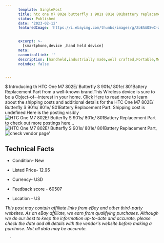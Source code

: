 ```yaml
---
      template: SinglePost
      title: htc one m7 802e butterfly s 901s 801e 801battery replacement part
      status: Published
      date: '2023-02-12'
      featuredImage: 'https://i.ebayimg.com/thumbs/images/g/ZbEAAOSwC-xapCW~/s-l225.jpg'
       

      excerpt: >-
        [smartphone,device ,hand held device]
      meta:
      canonicalLink: ''
      description: [handheld,industrially made,well crafted,Portable,Mobile,Compact,Convenient,Lightweight,Maneuverable,Man-portable,Miniature,Carriable,Hand-held,Light,Holdable,Transportable,Mobile device,Pocket-sized,On-the-go,Wireless,Cordless,Compact size,Convenient size, smartphone,device ,hand held device]
      noindex: false
      

---
```

$
      Introducing th HTC One M7 802E/ Butterfly S 901s/ 801e/ 801Battery Replacement Part from a well-known brand.This Wireless device  is sure to be a Object-of--interest in your home. [Click Here](https://www.ebay.com/itm/142717447904?hash=item213a9f6ee0%3Ag%3AZbEAAOSwC-xapCW%7E&mkevt=1&mkcid=1&mkrid=711-53200-19255-0&campid=%253CePNCampaignId%253E&customid=%253CreferenceId%253E&toolid=10049) to read more to learn about the shipping costs and additional details for the HTC One M7 802E/ Butterfly S 901s/ 801e/ 801Battery Replacement Part. Shipping cost is undefined.Here is the posting visibly ![HTC One M7 802E/ Butterfly S 901s/ 801e/ 801Battery Replacement Part](https://i.ebayimg.com/thumbs/images/g/ZbEAAOSwC-xapCW~/s-l225.jpg) to check out more postings here... ![HTC One M7 802E/ Butterfly S 901s/ 801e/ 801Battery Replacement Part](https://i.ebayimg.com/images/g/ZbEAAOSwC-xapCW~/s-l1200.jpg), ![check vendor page](https://origin-galleryplus.ebayimg.com/ws/web/142717447904_2_0_1/225x225.jpg,https://origin-galleryplus.ebayimg.com/ws/web/142717447904_3_0_1/225x225.jpg)'

      

 ## Technical Facts 



     
      

 - Condition- New 


      

 - Listed Price- 12.95 


      

 - Currency- USD 


      

 - Feedback score - 60507 


      

 - Location - US 


      
      

 *_This post may contain affiliate links from eBay and other third-party websites. As an eBay affiliate, we earn from qualifying purchases. Although we do our best to keep the information up-to-date and accurate, please check the date and all details with the vendor's website before making a purchase. Not all data may be accurate._*




      -
